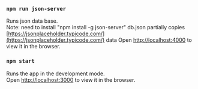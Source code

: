 ### `npm run json-server`

Runs json data base. \
Note: need to install "npm install -g json-server"
db.json partially copies [https://jsonplaceholder.typicode.com/](https://jsonplaceholder.typicode.com/) data
Open [http://localhost:4000](http://localhost:4000) to view it in the browser.

### `npm start`

Runs the app in the development mode.\
Open [http://localhost:3000](http://localhost:3000) to view it in the browser.


